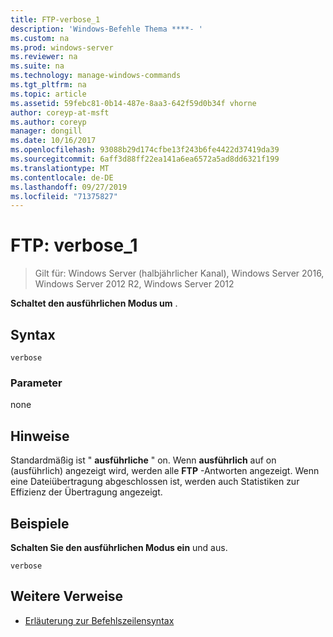 ```yaml
---
title: FTP-verbose_1
description: 'Windows-Befehle Thema ****- '
ms.custom: na
ms.prod: windows-server
ms.reviewer: na
ms.suite: na
ms.technology: manage-windows-commands
ms.tgt_pltfrm: na
ms.topic: article
ms.assetid: 59febc81-0b14-487e-8aa3-642f59d0b34f vhorne
author: coreyp-at-msft
ms.author: coreyp
manager: dongill
ms.date: 10/16/2017
ms.openlocfilehash: 93088b29d174cfbe13f243b6fe4422d37419da39
ms.sourcegitcommit: 6aff3d88ff22ea141a6ea6572a5ad8dd6321f199
ms.translationtype: MT
ms.contentlocale: de-DE
ms.lasthandoff: 09/27/2019
ms.locfileid: "71375827"
---
```

# <a name="ftp-verbose_1"></a>FTP: verbose_1

>Gilt für: Windows Server (halbjährlicher Kanal), Windows Server 2016, Windows Server 2012 R2, Windows Server 2012

**Schaltet den ausführlichen Modus um** .   
## <a name="syntax"></a>Syntax  
```  
verbose  
```  
### <a name="parameters"></a>Parameter  
none  
## <a name="remarks"></a>Hinweise  
Standardmäßig ist " **ausführliche** " on.  Wenn **ausführlich** auf on (ausführlich) angezeigt wird, werden alle **FTP** -Antworten angezeigt.  Wenn eine Dateiübertragung abgeschlossen ist, werden auch Statistiken zur Effizienz der Übertragung angezeigt.  
## <a name="BKMK_Examples"></a>Beispiele  
**Schalten Sie den ausführlichen Modus ein** und aus.  
```  
verbose  
```  
## <a name="additional-references"></a>Weitere Verweise  
-   [Erläuterung zur Befehlszeilensyntax](command-line-syntax-key.md)  
